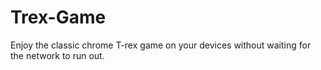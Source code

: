 # Trex-Game
Enjoy the classic chrome T-rex game on your devices without waiting for the network to run out.
